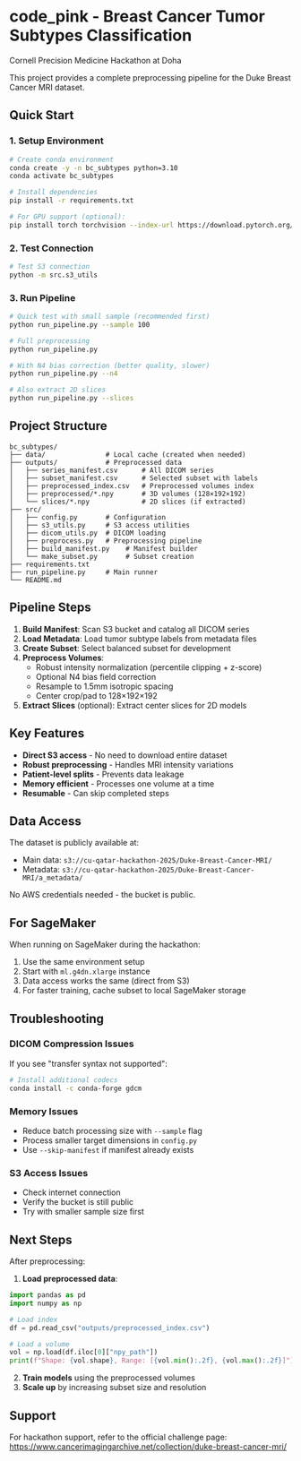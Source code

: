 # code_pink - Breast Cancer Tumor Subtypes Classification
Cornell Precision Medicine Hackathon at Doha

This project provides a complete preprocessing pipeline for the Duke Breast Cancer MRI dataset.

## Quick Start

### 1. Setup Environment

```bash
# Create conda environment
conda create -y -n bc_subtypes python=3.10
conda activate bc_subtypes

# Install dependencies
pip install -r requirements.txt

# For GPU support (optional):
pip install torch torchvision --index-url https://download.pytorch.org/whl/cu118
```

### 2. Test Connection

```bash
# Test S3 connection
python -m src.s3_utils
```

### 3. Run Pipeline

```bash
# Quick test with small sample (recommended first)
python run_pipeline.py --sample 100

# Full preprocessing
python run_pipeline.py

# With N4 bias correction (better quality, slower)
python run_pipeline.py --n4

# Also extract 2D slices
python run_pipeline.py --slices
```

## Project Structure

```
bc_subtypes/
├── data/               # Local cache (created when needed)
├── outputs/            # Preprocessed data
│   ├── series_manifest.csv      # All DICOM series
│   ├── subset_manifest.csv      # Selected subset with labels
│   ├── preprocessed_index.csv   # Preprocessed volumes index
│   ├── preprocessed/*.npy       # 3D volumes (128×192×192)
│   └── slices/*.npy             # 2D slices (if extracted)
├── src/
│   ├── config.py       # Configuration
│   ├── s3_utils.py     # S3 access utilities
│   ├── dicom_utils.py  # DICOM loading
│   ├── preprocess.py   # Preprocessing pipeline
│   ├── build_manifest.py    # Manifest builder
│   └── make_subset.py       # Subset creation
├── requirements.txt
├── run_pipeline.py     # Main runner
└── README.md
```

## Pipeline Steps

1. **Build Manifest**: Scan S3 bucket and catalog all DICOM series
2. **Load Metadata**: Load tumor subtype labels from metadata files
3. **Create Subset**: Select balanced subset for development
4. **Preprocess Volumes**:
   - Robust intensity normalization (percentile clipping + z-score)
   - Optional N4 bias field correction
   - Resample to 1.5mm isotropic spacing
   - Center crop/pad to 128×192×192
5. **Extract Slices** (optional): Extract center slices for 2D models

## Key Features

- **Direct S3 access** - No need to download entire dataset
- **Robust preprocessing** - Handles MRI intensity variations
- **Patient-level splits** - Prevents data leakage
- **Memory efficient** - Processes one volume at a time
- **Resumable** - Can skip completed steps

## Data Access

The dataset is publicly available at:
- Main data: `s3://cu-qatar-hackathon-2025/Duke-Breast-Cancer-MRI/`
- Metadata: `s3://cu-qatar-hackathon-2025/Duke-Breast-Cancer-MRI/a_metadata/`

No AWS credentials needed - the bucket is public.

## For SageMaker

When running on SageMaker during the hackathon:

1. Use the same environment setup
2. Start with `ml.g4dn.xlarge` instance
3. Data access works the same (direct from S3)
4. For faster training, cache subset to local SageMaker storage

## Troubleshooting

### DICOM Compression Issues
If you see "transfer syntax not supported":
```bash
# Install additional codecs
conda install -c conda-forge gdcm
```

### Memory Issues
- Reduce batch processing size with `--sample` flag
- Process smaller target dimensions in `config.py`
- Use `--skip-manifest` if manifest already exists

### S3 Access Issues
- Check internet connection
- Verify the bucket is still public
- Try with smaller sample size first

## Next Steps

After preprocessing:

1. **Load preprocessed data**:
```python
import pandas as pd
import numpy as np

# Load index
df = pd.read_csv("outputs/preprocessed_index.csv")

# Load a volume
vol = np.load(df.iloc[0]["npy_path"])
print(f"Shape: {vol.shape}, Range: [{vol.min():.2f}, {vol.max():.2f}]")
```

2. **Train models** using the preprocessed volumes
3. **Scale up** by increasing subset size and resolution

## Support

For hackathon support, refer to the official challenge page:
https://www.cancerimagingarchive.net/collection/duke-breast-cancer-mri/
